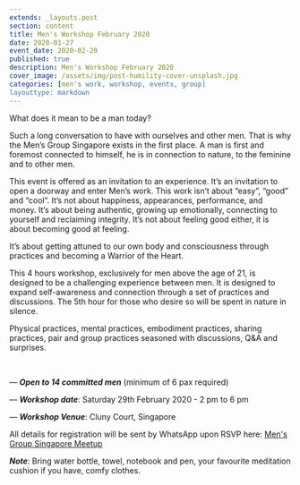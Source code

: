 ```yaml
---
extends: _layouts.post
section: content
title: Men's Workshop February 2020
date: 2020-01-27
event_date: 2020-02-29
published: true
description: Men's Workshop February 2020
cover_image: /assets/img/post-humility-cover-unsplash.jpg
categories: [men's work, workshop, events, group]
layouttype: markdown
---
```



What does it mean to be a man today?

Such a long conversation to have with ourselves and other men. That is why the Men’s Group Singapore exists in the first place.
A man is first and foremost connected to himself, he is in connection to nature, to the feminine and to other men.

This event is offered as an invitation to an experience. It’s an invitation to open a doorway and enter Men’s work. This work isn’t about “easy”, “good” and “cool”. It’s not about happiness, appearances, performance, and money.
It’s about being authentic, growing up emotionally, connecting to yourself and reclaiming integrity.
It’s not about feeling good either, it is about becoming good at feeling.

It’s about getting attuned to our own body and consciousness through practices and becoming a Warrior of the Heart.

This 4 hours workshop, exclusively for men above the age of 21, is designed to be a challenging experience between men. It is designed to expand self-awareness and connection through a set of practices and discussions. The 5th hour for those who desire so will be spent in nature in silence.

Physical practices, mental practices, embodiment practices, sharing practices, pair and group practices seasoned with discussions, Q&A and surprises.


&nbsp;

— _**Open to 14 committed men**_ (minimum of 6 pax required)

— _**Workshop date**_: Saturday 29th February 2020 - 2 pm to 6 pm

— _**Workshop Venue**_: Cluny Court, Singapore

All details for registration will be sent by WhatsApp upon RSVP here: <a href="https://www.meetup.com/The-Mens-Group-Singapore/events/268234224/" class="uppercase font-semibold tracking-wide mb-2" target="_blank">Men's Group Singapore Meetup</a>



_**Note**_:
Bring water bottle, towel, notebook and pen, your favourite meditation cushion if you have, comfy clothes.
